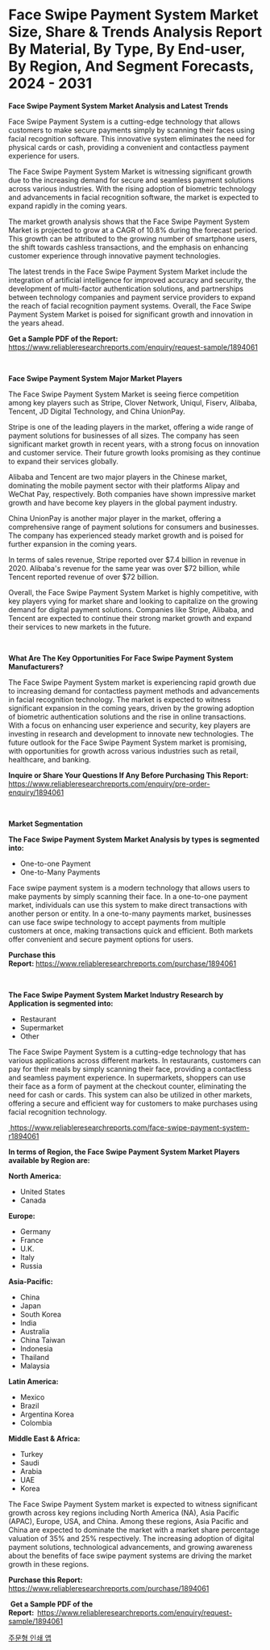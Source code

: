 <p><h1>Face Swipe Payment System Market Size, Share & Trends Analysis Report By Material, By Type, By End-user, By Region, And Segment Forecasts, 2024 - 2031</h1></p><p><strong>Face Swipe Payment System Market Analysis and Latest Trends</strong></p>
<p><p>Face Swipe Payment System is a cutting-edge technology that allows customers to make secure payments simply by scanning their faces using facial recognition software. This innovative system eliminates the need for physical cards or cash, providing a convenient and contactless payment experience for users.</p><p>The Face Swipe Payment System Market is witnessing significant growth due to the increasing demand for secure and seamless payment solutions across various industries. With the rising adoption of biometric technology and advancements in facial recognition software, the market is expected to expand rapidly in the coming years.</p><p>The market growth analysis shows that the Face Swipe Payment System Market is projected to grow at a CAGR of 10.8% during the forecast period. This growth can be attributed to the growing number of smartphone users, the shift towards cashless transactions, and the emphasis on enhancing customer experience through innovative payment technologies.</p><p>The latest trends in the Face Swipe Payment System Market include the integration of artificial intelligence for improved accuracy and security, the development of multi-factor authentication solutions, and partnerships between technology companies and payment service providers to expand the reach of facial recognition payment systems. Overall, the Face Swipe Payment System Market is poised for significant growth and innovation in the years ahead.</p></p>
<p><strong>Get a Sample PDF of the Report:&nbsp;</strong> <a href="https://www.reliableresearchreports.com/enquiry/request-sample/1894061">https://www.reliableresearchreports.com/enquiry/request-sample/1894061</a></p>
<p>&nbsp;</p>
<p><strong>Face Swipe Payment System Major Market Players</strong></p>
<p><p>The Face Swipe Payment System Market is seeing fierce competition among key players such as Stripe, Clover Network, Uniqul, Fiserv, Alibaba, Tencent, JD Digital Technology, and China UnionPay. </p><p>Stripe is one of the leading players in the market, offering a wide range of payment solutions for businesses of all sizes. The company has seen significant market growth in recent years, with a strong focus on innovation and customer service. Their future growth looks promising as they continue to expand their services globally.</p><p>Alibaba and Tencent are two major players in the Chinese market, dominating the mobile payment sector with their platforms Alipay and WeChat Pay, respectively. Both companies have shown impressive market growth and have become key players in the global payment industry.</p><p>China UnionPay is another major player in the market, offering a comprehensive range of payment solutions for consumers and businesses. The company has experienced steady market growth and is poised for further expansion in the coming years.</p><p>In terms of sales revenue, Stripe reported over $7.4 billion in revenue in 2020. Alibaba's revenue for the same year was over $72 billion, while Tencent reported revenue of over $72 billion.</p><p>Overall, the Face Swipe Payment System Market is highly competitive, with key players vying for market share and looking to capitalize on the growing demand for digital payment solutions. Companies like Stripe, Alibaba, and Tencent are expected to continue their strong market growth and expand their services to new markets in the future.</p></p>
<p>&nbsp;</p>
<p><strong>What Are The Key Opportunities For Face Swipe Payment System Manufacturers?</strong></p>
<p><p>The Face Swipe Payment System market is experiencing rapid growth due to increasing demand for contactless payment methods and advancements in facial recognition technology. The market is expected to witness significant expansion in the coming years, driven by the growing adoption of biometric authentication solutions and the rise in online transactions. With a focus on enhancing user experience and security, key players are investing in research and development to innovate new technologies. The future outlook for the Face Swipe Payment System market is promising, with opportunities for growth across various industries such as retail, healthcare, and banking.</p></p>
<p><strong>Inquire or Share Your Questions If Any Before Purchasing This Report:</strong> <a href="https://www.reliableresearchreports.com/enquiry/pre-order-enquiry/1894061">https://www.reliableresearchreports.com/enquiry/pre-order-enquiry/1894061</a></p>
<p>&nbsp;</p>
<p><strong>Market Segmentation</strong></p>
<p><strong>The Face Swipe Payment System Market Analysis by types is segmented into:</strong></p>
<p><ul><li>One-to-one Payment</li><li>One-to-Many Payments</li></ul></p>
<p><p>Face swipe payment system is a modern technology that allows users to make payments by simply scanning their face. In a one-to-one payment market, individuals can use this system to make direct transactions with another person or entity. In a one-to-many payments market, businesses can use face swipe technology to accept payments from multiple customers at once, making transactions quick and efficient. Both markets offer convenient and secure payment options for users.</p></p>
<p><strong>Purchase this Report:&nbsp;</strong><a href="https://www.reliableresearchreports.com/purchase/1894061">https://www.reliableresearchreports.com/purchase/1894061</a></p>
<p>&nbsp;</p>
<p><strong>The Face Swipe Payment System Market Industry Research by Application is segmented into:</strong></p>
<p><ul><li>Restaurant</li><li>Supermarket</li><li>Other</li></ul></p>
<p><p>The Face Swipe Payment System is a cutting-edge technology that has various applications across different markets. In restaurants, customers can pay for their meals by simply scanning their face, providing a contactless and seamless payment experience. In supermarkets, shoppers can use their face as a form of payment at the checkout counter, eliminating the need for cash or cards. This system can also be utilized in other markets, offering a secure and efficient way for customers to make purchases using facial recognition technology.</p></p>
<p><a href="https://www.reliableresearchreports.com/face-swipe-payment-system-r1894061">&nbsp;https://www.reliableresearchreports.com/face-swipe-payment-system-r1894061</a></p>
<p><strong>In terms of Region, the Face Swipe Payment System Market Players available by Region are:</strong></p>
<p>
    <p> <strong> North America: </strong>
        <ul>
            <li>United States</li>
            <li>Canada</li>
        </ul>
        </p> 
    <p> <strong> Europe: </strong>
        <ul>
            <li>Germany</li>
            <li>France</li>
            <li>U.K.</li>
            <li>Italy</li>
            <li>Russia</li>
        </ul>
        </p> 
    <p> <strong> Asia-Pacific: </strong>
        <ul>
            <li>China</li>
            <li>Japan</li>
            <li>South Korea</li>
            <li>India</li>
            <li>Australia</li>
            <li>China Taiwan</li>
            <li>Indonesia</li>
            <li>Thailand</li>
            <li>Malaysia</li>
        </ul>
        </p> 
    <p> <strong> Latin America: </strong>
        <ul>
            <li>Mexico</li>
            <li>Brazil</li>
            <li>Argentina Korea</li>
            <li>Colombia</li>
        </ul>
        </p> 
    <p> <strong> Middle East & Africa: </strong>
        <ul>
            <li>Turkey</li>
            <li>Saudi</li>
            <li>Arabia</li>
            <li>UAE</li>
            <li>Korea</li>
        </ul>
    </p>
    </p>
<p><p>The Face Swipe Payment System market is expected to witness significant growth across key regions including North America (NA), Asia Pacific (APAC), Europe, USA, and China. Among these regions, Asia Pacific and China are expected to dominate the market with a market share percentage valuation of 35% and 25% respectively. The increasing adoption of digital payment solutions, technological advancements, and growing awareness about the benefits of face swipe payment systems are driving the market growth in these regions.</p></p>
<p><strong>Purchase this Report: </strong><a href="https://www.reliableresearchreports.com/purchase/1894061">https://www.reliableresearchreports.com/purchase/1894061</a></p>
<p>&nbsp;<strong>Get a Sample PDF of the Report:&nbsp;&nbsp;</strong><a href="https://www.reliableresearchreports.com/enquiry/request-sample/1894061">https://www.reliableresearchreports.com/enquiry/request-sample/1894061</a></p>
<p><strong></strong></p>
<p><p><a href="https://github.com/crfsywufhm81415/Market-Research-Report-List-1/blob/main/225532918869.md">주문형 인쇄 앱</a></p></p>